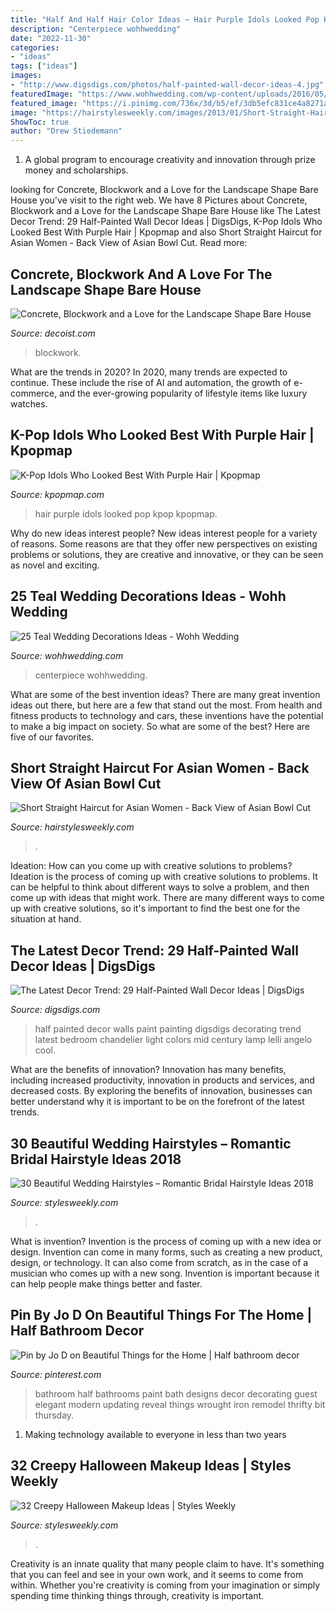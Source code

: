 ```yaml
---
title: "Half And Half Hair Color Ideas ~ Hair Purple Idols Looked Pop Kpop Kpopmap"
description: "Centerpiece wohhwedding"
date: "2022-11-30"
categories:
- "ideas"
tags: ["ideas"]
images:
- "http://www.digsdigs.com/photos/half-painted-wall-decor-ideas-4.jpg"
featuredImage: "https://www.wohhwedding.com/wp-content/uploads/2016/05/Teal-Wedding-Centerpiece-Decorations.jpg"
featured_image: "https://i.pinimg.com/736x/3d/b5/ef/3db5efc831ce4a8271abf42114fd3a24--small-half-bathrooms-ideas-for-small-bathrooms.jpg"
image: "https://hairstylesweekly.com/images/2013/01/Short-Straight-Haircut-for-Asian-Women.jpg?is-pending-load=1"
ShowToc: true
author: "Drew Stiedemann"
---
```



1. A global program to encourage creativity and innovation through prize money and scholarships. 

	

		
looking for Concrete, Blockwork and a Love for the Landscape Shape Bare House you've visit to the right web. We have 8 Pictures about Concrete, Blockwork and a Love for the Landscape Shape Bare House like The Latest Decor Trend: 29 Half-Painted Wall Decor Ideas | DigsDigs, K-Pop Idols Who Looked Best With Purple Hair | Kpopmap and also Short Straight Haircut for Asian Women - Back View of Asian Bowl Cut. Read more:
		
    
## Concrete, Blockwork And A Love For The Landscape Shape Bare House

<img loading=lazy src="https://cdn.decoist.com/wp-content/uploads/2017/04/Half-wall-delineates-the-bedroom-from-the-master-bath.jpg" onerror="this.onerror=null;this.src='https://tse3.mm.bing.net/th?id=OIP.fCkFC4eufuADU1sOxaNS5AHaKw&amp;pid=15.1';" alt="Concrete, Blockwork and a Love for the Landscape Shape Bare House">

_Source: decoist.com_

>blockwork. 

	

What are the trends in 2020?
In 2020, many trends are expected to continue. These include the rise of AI and automation, the growth of e-commerce, and the ever-growing popularity of lifestyle items like luxury watches.

    
## K-Pop Idols Who Looked Best With Purple Hair | Kpopmap

<img loading=lazy src="https://image.kpopmap.com/2019/06/large5.jpg" onerror="this.onerror=null;this.src='https://tse1.mm.bing.net/th?id=OIP.6YWL7xjzMZnW0XgijG6OiAHaLO&amp;pid=15.1';" alt="K-Pop Idols Who Looked Best With Purple Hair | Kpopmap">

_Source: kpopmap.com_

>hair purple idols looked pop kpop kpopmap. 

	

Why do new ideas interest people?
New ideas interest people for a variety of reasons. Some reasons are that they offer new perspectives on existing problems or solutions, they are creative and innovative, or they can be seen as novel and exciting.

    
## 25 Teal Wedding Decorations Ideas - Wohh Wedding

<img loading=lazy src="https://www.wohhwedding.com/wp-content/uploads/2016/05/Teal-Wedding-Centerpiece-Decorations.jpg" onerror="this.onerror=null;this.src='https://tse4.mm.bing.net/th?id=OIP.3a4tBSEBaQ8zVG8tz2cfPwHaLH&amp;pid=15.1';" alt="25 Teal Wedding Decorations Ideas - Wohh Wedding">

_Source: wohhwedding.com_

>centerpiece wohhwedding. 

	

What are some of the best invention ideas?
There are many great invention ideas out there, but here are a few that stand out the most. From health and fitness products to technology and cars, these inventions have the potential to make a big impact on society. So what are some of the best? Here are five of our favorites.

    
## Short Straight Haircut For Asian Women - Back View Of Asian Bowl Cut

<img loading=lazy src="https://hairstylesweekly.com/images/2013/01/Short-Straight-Haircut-for-Asian-Women.jpg?is-pending-load=1" onerror="this.onerror=null;this.src='https://tse2.mm.bing.net/th?id=OIP.vPVFSUZ-dV0Br3AEOhATMgHaLH&amp;pid=15.1';" alt="Short Straight Haircut for Asian Women - Back View of Asian Bowl Cut">

_Source: hairstylesweekly.com_

>. 

	

Ideation: How can you come up with creative solutions to problems?
Ideation is the process of coming up with creative solutions to problems. It can be helpful to think about different ways to solve a problem, and then come up with ideas that might work. There are many different ways to come up with creative solutions, so it's important to find the best one for the situation at hand.

    
## The Latest Decor Trend: 29 Half-Painted Wall Decor Ideas | DigsDigs

<img loading=lazy src="http://www.digsdigs.com/photos/half-painted-wall-decor-ideas-4.jpg" onerror="this.onerror=null;this.src='https://tse2.mm.bing.net/th?id=OIP.-9ifbkEIRfcKjZp6MfB0EwHaLH&amp;pid=15.1';" alt="The Latest Decor Trend: 29 Half-Painted Wall Decor Ideas | DigsDigs">

_Source: digsdigs.com_

>half painted decor walls paint painting digsdigs decorating trend latest bedroom chandelier light colors mid century lamp lelli angelo cool. 

	

What are the benefits of innovation?
Innovation has many benefits, including increased productivity, innovation in products and services, and decreased costs. By exploring the benefits of innovation, businesses can better understand why it is important to be on the forefront of the latest trends.

    
## 30 Beautiful Wedding Hairstyles – Romantic Bridal Hairstyle Ideas 2018

<img loading=lazy src="http://stylesweekly.com/wp-content/uploads/2018/01/30-beautiful-wedding-hairstyles-romantic-bridal-hairstyle-ideas-2018-7.jpg" onerror="this.onerror=null;this.src='https://tse4.mm.bing.net/th?id=OIP.wdd10frG8-eLsepE_LiYYAHaKo&amp;pid=15.1';" alt="30 Beautiful Wedding Hairstyles – Romantic Bridal Hairstyle Ideas 2018">

_Source: stylesweekly.com_

>. 

	

What is invention?
Invention is the process of coming up with a new idea or design. Invention can come in many forms, such as creating a new product, design, or technology. It can also come from scratch, as in the case of a musician who comes up with a new song. Invention is important because it can help people make things better and faster.

    
## Pin By Jo D On Beautiful Things For The Home | Half Bathroom Decor

<img loading=lazy src="https://i.pinimg.com/736x/3d/b5/ef/3db5efc831ce4a8271abf42114fd3a24--small-half-bathrooms-ideas-for-small-bathrooms.jpg" onerror="this.onerror=null;this.src='https://tse3.mm.bing.net/th?id=OIP.K_38GuUdoItEroO79MHKWwHaLH&amp;pid=15.1';" alt="Pin by Jo D on Beautiful Things for the Home | Half bathroom decor">

_Source: pinterest.com_

>bathroom half bathrooms paint bath designs decor decorating guest elegant modern updating reveal things wrought iron remodel thrifty bit thursday. 

	

1. Making technology available to everyone in less than two years 

    
## 32 Creepy Halloween Makeup Ideas | Styles Weekly

<img loading=lazy src="http://stylesweekly.com/wp-content/uploads/2015/10/creepy-halloween-makeup-ideas30.jpg" onerror="this.onerror=null;this.src='https://tse4.mm.bing.net/th?id=OIP.x9SvaA7E8Xi0ek0eXOn8jwHaJ4&amp;pid=15.1';" alt="32 Creepy Halloween Makeup Ideas | Styles Weekly">

_Source: stylesweekly.com_

>. 

	

Creativity is an innate quality that many people claim to have. It's something that you can feel and see in your own work, and it seems to come from within. Whether you're creativity is coming from your imagination or simply spending time thinking things through, creativity is important.

